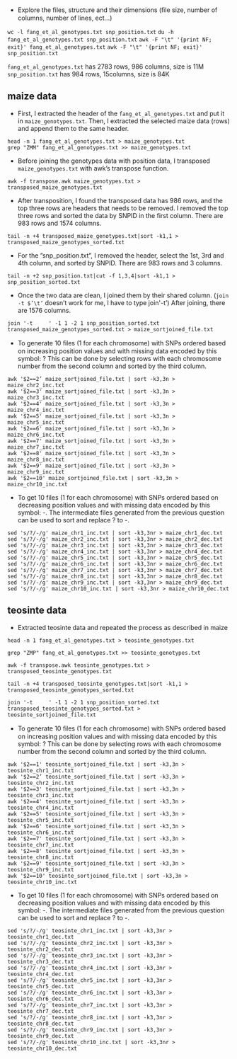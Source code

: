 - Explore the files, structure and their dimensions (ﬁle size, number of columns, number of lines, ect...)  

`wc -l fang_et_al_genotypes.txt snp_position.txt`
`du -h fang_et_al_genotypes.txt snp_position.txt`
`awk -F "\t" '{print NF; exit}' fang_et_al_genotypes.txt`
`awk -F "\t" '{print NF; exit}' snp_position.txt`  

`fang_et_al_genotypes.txt` has 2783 rows, 986 columns, size is 11M
`snp_position.txt` has 984 rows, 15columns, size is 84K

## maize data

- First, I extracted the header of the `fang_et_al_genotypes.txt` and put it in `maize_genotypes.txt`. Then, I extracted the selected maize data (rows) and append them to the same header.

`head -n 1 fang_et_al_genotypes.txt > maize_genotypes.txt`  
`grep "ZMM" fang_et_al_genotypes.txt >> maize_genotypes.txt`  

- Before joining the genotypes data with position data, I transposed `maize_genotypes.txt` with awk’s transpose function.  

`awk -f transpose.awk maize_genotypes.txt > transposed_maize_genotypes.txt`  

- After transposition, I found the transposed data has 986 rows, and the top three rows are headers that needs to be removed. I removed the top three rows and sorted the data by SNPID in the first column. There are 983 rows and 1574 columns.  

`tail -n +4 transposed_maize_genotypes.txt|sort -k1,1 > transposed_maize_genotypes_sorted.txt`  

- For the ”snp_position.txt”, I removed the header, select the 1st, 3rd and 4th column, and sorted by SNPID. There are 983 rows and 3 columns.  

`tail -n +2 snp_position.txt|cut -f 1,3,4|sort -k1,1 > snp_position_sorted.txt`  

- Once the two data are clean, I joined them by their shared column. (`join -t $’\t’` doesn’t work for me, I have to type join<Spc>'-t<Ctrl-v><Tab>’) After joining, there are 1576 columns.  

`join '-t     ' -1 1 -2 1 snp_position_sorted.txt transposed_maize_genotypes_sorted.txt > maize_sortjoined_file.txt`  

- To generate 10 ﬁles (1 for each chromosome) with SNPs ordered based on increasing position values and with missing data encoded by this symbol: ? This can be done by selecting rows with each chromosome number from the second column and sorted by the third column.  

`awk '$2==2’ maize_sortjoined_file.txt | sort -k3,3n > maize_chr2_inc.txt`  
`awk '$2==3' maize_sortjoined_file.txt | sort -k3,3n > maize_chr3_inc.txt`  
`awk '$2==4' maize_sortjoined_file.txt | sort -k3,3n > maize_chr4_inc.txt`  
`awk '$2==5' maize_sortjoined_file.txt | sort -k3,3n > maize_chr5_inc.txt`  
`awk '$2==6' maize_sortjoined_file.txt | sort -k3,3n > maize_chr6_inc.txt`  
`awk '$2==7' maize_sortjoined_file.txt | sort -k3,3n > maize_chr7_inc.txt`  
`awk '$2==8' maize_sortjoined_file.txt | sort -k3,3n > maize_chr8_inc.txt`  
`awk '$2==9' maize_sortjoined_file.txt | sort -k3,3n > maize_chr9_inc.txt`  
`awk '$2==10' maize_sortjoined_file.txt | sort -k3,3n > maize_chr10_inc.txt`  

- To get 10 files (1 for each chromosome) with SNPs ordered based on decreasing position values and with missing data encoded by this symbol: -. The intermediate files generated from the previous question can be used to sort and replace ? to -.  

`sed 's/?/-/g' maize_chr1_inc.txt | sort -k3,3nr > maize_chr1_dec.txt`  
`sed 's/?/-/g' maize_chr2_inc.txt | sort -k3,3nr > maize_chr2_dec.txt`  
`sed 's/?/-/g' maize_chr3_inc.txt | sort -k3,3nr > maize_chr3_dec.txt`  
`sed 's/?/-/g' maize_chr4_inc.txt | sort -k3,3nr > maize_chr4_dec.txt`  
`sed 's/?/-/g' maize_chr5_inc.txt | sort -k3,3nr > maize_chr5_dec.txt`  
`sed 's/?/-/g' maize_chr6_inc.txt | sort -k3,3nr > maize_chr6_dec.txt`  
`sed 's/?/-/g' maize_chr7_inc.txt | sort -k3,3nr > maize_chr7_dec.txt`  
`sed 's/?/-/g' maize_chr8_inc.txt | sort -k3,3nr > maize_chr8_dec.txt`  
`sed 's/?/-/g' maize_chr9_inc.txt | sort -k3,3nr > maize_chr9_dec.txt`  
`sed 's/?/-/g' maize_chr10_inc.txt | sort -k3,3nr > maize_chr10_dec.txt`  

## teosinte data

- Extracted teosinte data and repeated the process as described in maize  

`head -n 1 fang_et_al_genotypes.txt > teosinte_genotypes.txt`  

`grep "ZMP" fang_et_al_genotypes.txt >> teosinte_genotypes.txt`  

`awk -f transpose.awk teosinte_genotypes.txt > transposed_teosinte_genotypes.txt`  

`tail -n +4 transposed_teosinte_genotypes.txt|sort -k1,1 > transposed_teosinte_genotypes_sorted.txt`  


`join '-t     ' -1 1 -2 1 snp_position_sorted.txt transposed_teosinte_genotypes_sorted.txt > teosinte_sortjoined_file.txt`  

- To generate 10 ﬁles (1 for each chromosome) with SNPs ordered based on increasing position values and with missing data encoded by this symbol: ? This can be done by selecting rows with each chromosome number from the second column and sorted by the third column.   

`awk '$2==1' teosinte_sortjoined_file.txt | sort -k3,3n > teosinte_chr1_inc.txt`  
`awk '$2==2’ teosinte_sortjoined_file.txt | sort -k3,3n > teosinte_chr2_inc.txt`  
`awk '$2==3' teosinte_sortjoined_file.txt | sort -k3,3n > teosinte_chr3_inc.txt`  
`awk '$2==4' teosinte_sortjoined_file.txt | sort -k3,3n > teosinte_chr4_inc.txt`  
`awk '$2==5' teosinte_sortjoined_file.txt | sort -k3,3n > teosinte_chr5_inc.txt`  
`awk '$2==6' teosinte_sortjoined_file.txt | sort -k3,3n > teosinte_chr6_inc.txt`  
`awk '$2==7' teosinte_sortjoined_file.txt | sort -k3,3n > teosinte_chr7_inc.txt`  
`awk '$2==8' teosinte_sortjoined_file.txt | sort -k3,3n > teosinte_chr8_inc.txt`  
`awk '$2==9' teosinte_sortjoined_file.txt | sort -k3,3n > teosinte_chr9_inc.txt`  
`awk '$2==10' teosinte_sortjoined_file.txt | sort -k3,3n > teosinte_chr10_inc.txt`  

- To get 10 files (1 for each chromosome) with SNPs ordered based on decreasing position values and with missing data encoded by this symbol: -. The intermediate files generated from the previous question can be used to sort and replace ? to -.  

`sed 's/?/-/g' teosinte_chr1_inc.txt | sort -k3,3nr > teosinte_chr1_dec.txt`  
`sed 's/?/-/g' teosinte_chr2_inc.txt | sort -k3,3nr > teosinte_chr2_dec.txt`  
`sed 's/?/-/g' teosinte_chr3_inc.txt | sort -k3,3nr > teosinte_chr3_dec.txt`  
`sed 's/?/-/g' teosinte_chr4_inc.txt | sort -k3,3nr > teosinte_chr4_dec.txt`  
`sed 's/?/-/g' teosinte_chr5_inc.txt | sort -k3,3nr > teosinte_chr5_dec.txt`  
`sed 's/?/-/g' teosinte_chr6_inc.txt | sort -k3,3nr > teosinte_chr6_dec.txt`  
`sed 's/?/-/g' teosinte_chr7_inc.txt | sort -k3,3nr > teosinte_chr7_dec.txt`  
`sed 's/?/-/g' teosinte_chr8_inc.txt | sort -k3,3nr > teosinte_chr8_dec.txt`  
`sed 's/?/-/g' teosinte_chr9_inc.txt | sort -k3,3nr > teosinte_chr9_dec.txt`  
`sed 's/?/-/g' teosinte_chr10_inc.txt | sort -k3,3nr > teosinte_chr10_dec.txt`  
